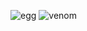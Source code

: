 ![egg](https://capsule-render.vercel.app/api?type=egg&color=black&height=210)
![venom](https://capsule-render.vercel.app/api?type=venom&height=200&text=I%20am%20Jane.&fontSize=70&color=0:6E1D0C,100:b678c4&stroke=6E1D0C)
